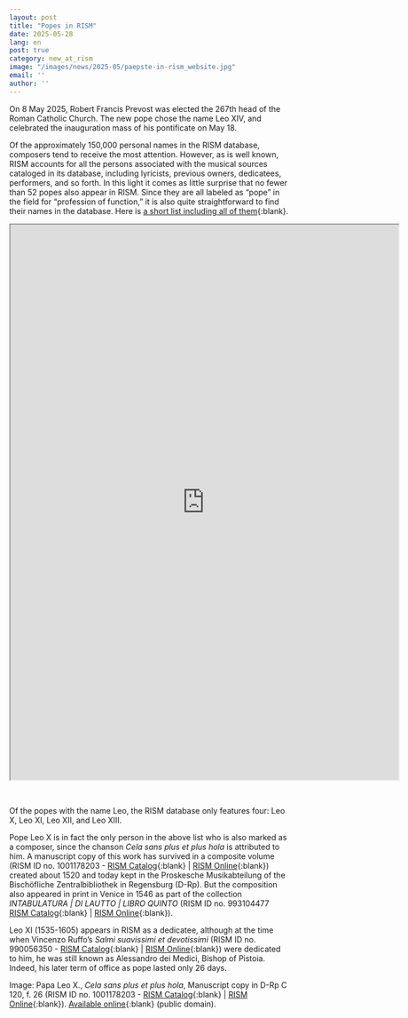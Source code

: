 ```yaml
---
layout: post
title: "Popes in RISM"
date: 2025-05-28
lang: en
post: true
category: new_at_rism
image: "/images/news/2025-05/paepste-in-rism_website.jpg"
email: ''
author: ''
---
```


On 8 May 2025, Robert Francis Prevost was elected the 267th head of the Roman Catholic Church. The new pope chose the name Leo XIV, and celebrated the inauguration mass of his pontificate on May 18.

Of the approximately 150,000 personal names in the RISM database, composers tend to receive the most attention. However, as is well known, RISM accounts for all the persons associated with the musical sources cataloged in its database, including lyricists, previous owners, dedicatees, performers, and so forth. In this light it comes as little surprise that no fewer than 52 popes also appear in RISM. Since they are all labeled as “pope” in the field for “profession of function,” it is also quite straightforward to find their names in the database. Here is [a short list including all of them](https://docs.google.com/spreadsheets/d/1TnCVN3E9WX6G2wHsRFeUrlSyr4-VmvOZ0meJ-31RSjE/edit?usp=sharing){:blank}. 

<iframe src="https://docs.google.com/spreadsheets/d/e/2PACX-1vTlCYXHCeG4F2kK_8SHX5qf_gAXuvTi6c4TWO7D-BXE_xp0fKoyfctjTTjDxf-Z3-h_7eajZlKtf-rl/pubhtml?widget=true&amp;headers=false" width="700" height="1000"></iframe>

&nbsp;

Of the popes with the name Leo, the RISM database only features four: Leo X, Leo XI, Leo XII, and Leo XIII.

Pope Leo X is in fact the only person in the above list who is also marked as a composer, since the chanson _Cela sans plus et plus hola_ is attributed to him. A manuscript copy of this work has survived in a composite volume (RISM ID no. 1001178203 - [RISM Catalog](https://opac.rism.info/id/rismid/rism1001178203){:blank} \| [RISM Online](https://rism.online/sources/1001178203){:blank}) created about 1520 and today kept in the Proskesche Musikabteilung of the Bischöfliche Zentralbibliothek in Regensburg (D-Rp). But the composition also appeared in print in Venice in 1546 as part of the collection _INTABULATURA | DI LAUTTO | LIBRO QUINTO_ (RISM ID no. 993104477 [RISM Catalog](https://opac.rism.info/id/rismid/rism993104477){:blank} \| [RISM Online](https://rism.online/sources/993104477){:blank}).
 
Leo XI (1535-1605) appears in RISM as a dedicatee, although at the time when Vincenzo Ruffo’s _Salmi suavissimi et devotissimi_ (RISM ID no. 990056350 - [RISM Catalog](https://opac.rism.info/id/rismid/rism990056350){:blank} \| [RISM Online](https://rism.online/sources/990056350){:blank}) were dedicated to him, he was still known as Alessandro dei Medici, Bishop of Pistoia. Indeed, his later term of office as pope lasted only 26 days.

Image: Papa Leo X., _Cela sans plus et plus hola_, Manuscript copy in D-Rp C 120, f. 26 (RISM ID no. 1001178203 - [RISM Catalog](https://opac.rism.info/id/rismid/rism1001178203){:blank} \| [RISM Online](https://rism.online/sources/1001178203){:blank}). [Available online](https://www.bavarikon.de/object/bav:BBR-MUS-00000BAV80055728?cq=&p=1&lang=de){:blank} (public domain).
